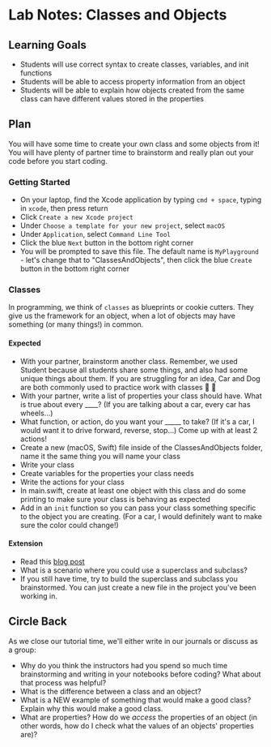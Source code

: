 # Lab Notes: Classes and Objects

## Learning Goals

* Students will use correct syntax to create classes, variables, and init functions
* Students will be able to access property information from an object
* Students will be able to explain how objects created from the same class can have different values stored in the properties

## Plan

You will have some time to create your own class and some objects from it! You will have plenty of partner time to brainstorm and really plan out your code before you start coding.

### Getting Started

* On your laptop, find the Xcode application by typing `cmd + space`, typing in `xcode`, then press return
* Click `Create a new Xcode project`
* Under `Choose a template for your new project`, select `macOS`
* Under `Application`, select `Command Line Tool`
* Click the blue `Next` button in the bottom right corner
* You will be prompted to save this file. The default name is `MyPlayground` - let's change that to "ClassesAndObjects", then click the blue `Create` button in the bottom right corner

### Classes

In programming, we think of `classes` as blueprints or cookie cutters. They give us the framework for an object, when a lot of objects may have something (or many things!) in common.

#### Expected

* With your partner, brainstorm another class. Remember, we used Student because all students share some things, and also had some unique things about them. If you are struggling for an idea, Car and Dog are both commonly used to practice work with classes 🚗 🐶
* With your partner, write a list of properties your class should have. What is true about every ____? (If you are talking about a car, every car has wheels...)
* What function, or action, do you want your _____ to take? (If it's a car, I would want it to drive forward, reverse, stop...) Come up with at least 2 actions!
* Create a new (macOS, Swift) file inside of the ClassesAndObjects folder, name it the same thing you will name your class
* Write your class
* Create variables for the properties your class needs
* Write the actions for your class
* In main.swift, create at least one object with this class and do some printing to make sure your class is behaving as expected
* Add in an `init` function so you can pass your class something specific to the object you are creating. (For a car, I would definitely want to make sure the color could change!)

#### Extension

* Read this [blog post](https://www.weheartswift.com/swift-classes-part-2/)
* What is a scenario where you could use a superclass and subclass?
* If you still have time, try to build the superclass and subclass you brainstormed. You can just create a new file in the project you've been working in.

## Circle Back

As we close our tutorial time, we'll either write in our journals or discuss as a group:

- Why do you think the instructors had you spend so much time brainstorming and writing in your notebooks before coding? What about that process was helpful?
- What is the difference between a class and an object?
- What is a NEW example of something that would make a good class? Explain why this would make a good class.
- What are properties? How do we _access_ the properties of an object (in other words, how do I check what the values of an objects' properties are)?
